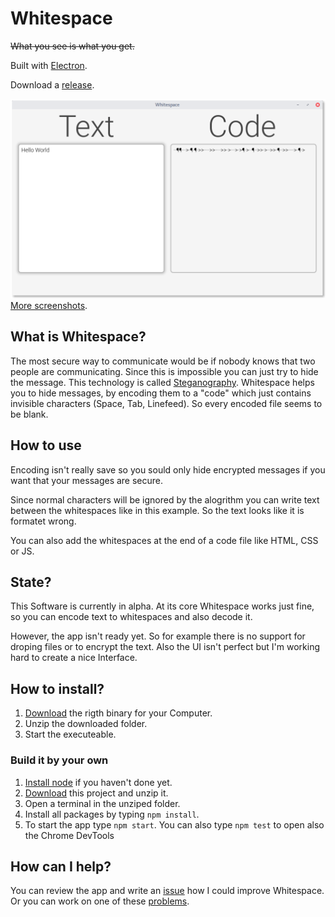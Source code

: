# Whitespace
~~What you see is what you get.~~

Built with [Electron](http://electron.atom.io/ "Click to learn more about Electron"). 

Download a [release](https://github.com/flofriday/Whitespace/releases "Click to see all releases.").

![Test](screenshots/v0.0.2/Mainscreen_filled.png)
[More screenshots](screenshots/v0.0.2/Screenshots.md).
## What is Whitespace?
The most secure way to communicate would be if nobody knows that two people are communicating. Since this is impossible you can just try to hide the message. This technology is called [Steganography](https://en.wikipedia.org/wiki/Steganography "Wikipeda about Steganography"). Whitespace helps you to hide messages, by encoding them to a "code" which just contains invisible characters (Space, Tab, Linefeed). So every encoded file seems to be blank. 

## How to use
Encoding isn't really save so you sould only hide encrypted messages if you want that your messages are secure. 

Since normal characters will be ignored by the alogrithm you can write text between the whitespaces like in this example. So the text looks like it is formatet wrong.

You can also add the whitespaces at the end of a code file like HTML, CSS or JS. 

## State?
This Software is currently in alpha. At its core Whitespace works just fine, so you can encode text to whitespaces and also decode it.

However, the app isn't ready yet. So for example there is no support for droping files or to encrypt the text. Also the UI isn't perfect but I'm working hard to create a nice Interface.



## How to install?
1. [Download](https://github.com/flofriday/Whitespace/releases/tag/v0.0.1-alpha) the rigth binary for your Computer.
2. Unzip the downloaded folder.
3. Start the executeable.

### Build it by your own
1. [Install node](https://nodejs.org/en/download/ "Go to the node website.") if you haven't done yet.
2. [Download](https://github.com/flofriday/Whitespace/archive/master.zip) this project and unzip it.
3. Open a terminal in the unziped folder.
4. Install all packages by typing `npm install`.
5. To start the app type `npm start`. You can also type `npm test` to open also the Chrome DevTools


## How can I help?
You can review the app and write an [issue](https://github.com/flofriday/Whitespace/issues "Create a new issue") how I could improve Whitespace.
Or you can work on one of these [problems](TODO.md "TODO.md").

